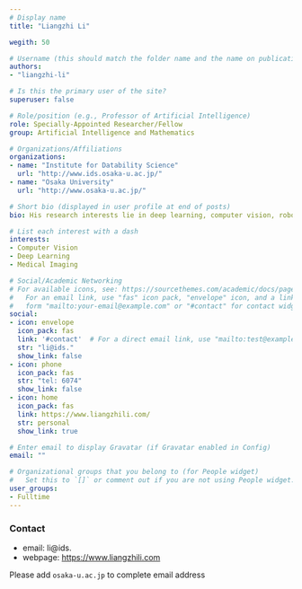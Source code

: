 ```yaml
---
# Display name
title: "Liangzhi Li"

wegith: 50

# Username (this should match the folder name and the name on publications)
authors:
- "liangzhi-li"

# Is this the primary user of the site?
superuser: false

# Role/position (e.g., Professor of Artificial Intelligence)
role: Specially-Appointed Researcher/Fellow
group: Artificial Intelligence and Mathematics

# Organizations/Affiliations
organizations:
- name: "Institute for Datability Science"
  url: "http://www.ids.osaka-u.ac.jp/"
- name: "Osaka University"
  url: "http://www.osaka-u.ac.jp/"

# Short bio (displayed in user profile at end of posts)
bio: His research interests lie in deep learning, computer vision, robotics, and medical images.

# List each interest with a dash
interests:
- Computer Vision
- Deep Learning
- Medical Imaging

# Social/Academic Networking
# For available icons, see: https://sourcethemes.com/academic/docs/page-builder/#icons
#   For an email link, use "fas" icon pack, "envelope" icon, and a link in the
#   form "mailto:your-email@example.com" or "#contact" for contact widget.
social:
- icon: envelope
  icon_pack: fas
  link: '#contact'  # For a direct email link, use "mailto:test@example.org".
  str: "li@ids."
  show_link: false
- icon: phone
  icon_pack: fas
  str: "tel: 6074"
  show_link: false
- icon: home
  icon_pack: fas
  link: https://www.liangzhili.com/
  str: personal
  show_link: true

# Enter email to display Gravatar (if Gravatar enabled in Config)
email: ""

# Organizational groups that you belong to (for People widget)
#   Set this to `[]` or comment out if you are not using People widget.
user_groups:
- Fulltime
---
```


### Contact
- email: li@ids.
- webpage: https://www.liangzhili.com


Please add `osaka-u.ac.jp` to complete email address